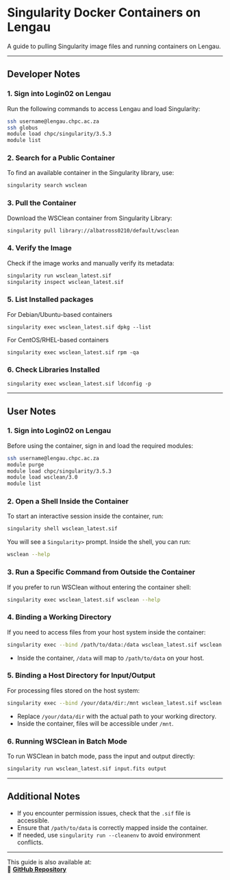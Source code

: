 
# Singularity Docker Containers on Lengau  
A guide to pulling Singularity image files and running containers on Lengau.

---

## **Developer Notes**  

### 1. Sign into Login02 on Lengau  
Run the following commands to access Lengau and load Singularity:  
```bash
ssh username@lengau.chpc.ac.za
ssh globus
module load chpc/singularity/3.5.3
module list
```

### 2. Search for a Public Container  
To find an available container in the Singularity library, use:  
```bash
singularity search wsclean
```

### 3. Pull the Container  
Download the WSClean container from Singularity Library:  
```bash
singularity pull library://albatross0210/default/wsclean
```

### 4. Verify the Image  
Check if the image works and manually verify its metadata:  
```bash
singularity run wsclean_latest.sif
singularity inspect wsclean_latest.sif
```
### 5. List Installed packages
For Debian/Ubuntu-based containers
```
singularity exec wsclean_latest.sif dpkg --list
```
For CentOS/RHEL-based containers
```
singularity exec wsclean_latest.sif rpm -qa
```
### 6. Check Libraries Installed
```
singularity exec wsclean_latest.sif ldconfig -p
```
---

## **User Notes**  

### 1. Sign into Login02 on Lengau  
Before using the container, sign in and load the required modules:  
```bash
ssh username@lengau.chpc.ac.za
module purge
module load chpc/singularity/3.5.3
module load wsclean/3.0
module list
```

### 2. Open a Shell Inside the Container  
To start an interactive session inside the container, run:  
```bash
singularity shell wsclean_latest.sif
```
You will see a `Singularity>` prompt. Inside the shell, you can run:  
```bash
wsclean --help
```

### 3. Run a Specific Command from Outside the Container  
If you prefer to run WSClean without entering the container shell:  
```bash
singularity exec wsclean_latest.sif wsclean --help
```

### 4. Binding a Working Directory  
If you need to access files from your host system inside the container:  
```bash
singularity exec --bind /path/to/data:/data wsclean_latest.sif wsclean --help
```
- Inside the container, `/data` will map to `/path/to/data` on your host.

### 5. Binding a Host Directory for Input/Output  
For processing files stored on the host system:  
```bash
singularity exec --bind /your/data/dir:/mnt wsclean_latest.sif wsclean -i /mnt/input.fits -o /mnt/output
```
- Replace `/your/data/dir` with the actual path to your working directory.
- Inside the container, files will be accessible under `/mnt`.

### 6. Running WSClean in Batch Mode  
To run WSClean in batch mode, pass the input and output directly:  
```bash
singularity run wsclean_latest.sif input.fits output
```

---

## **Additional Notes**
- If you encounter permission issues, check that the `.sif` file is accessible.
- Ensure that `/path/to/data` is correctly mapped inside the container.
- If needed, use `singularity run --cleanenv` to avoid environment conflicts.

---

This guide is also available at:  
📌 **[GitHub Repository](https://github.com/msovara/singularity-docker-containers-lengau)**
